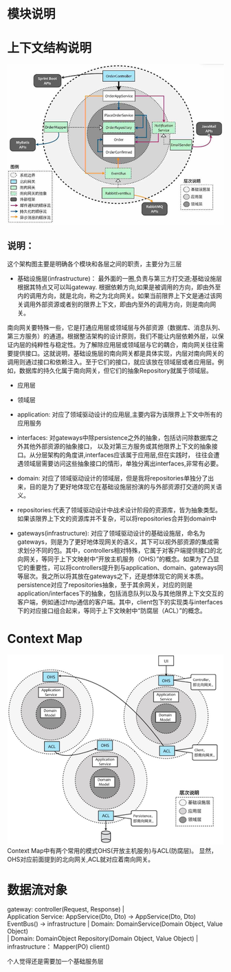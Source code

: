 # 模块说明

# 上下文结构说明
![](_images/DDD分层结构.png)
## 说明：
这个架构图主要是明确各个模块和各层之间的职责，主要分为三层
- 基础设施层(infrastructure)： 
最外面的一圈,负责与第三方打交道;基础设施层根据其特点又可以叫gateway.
根据依赖方向,如果是被调用的方向，即由外至内的调用方向，就是北向，称之为北向网关。如果当前限界上下文是通过该网关调用外部资源或者别的限界上下文，即由内至外的调用方向，则是南向网关。


南向网关要特殊一些，它是打通应用层或领域层与外部资源（数据库、消息队列、第三方服务）的通道。根据整洁架构的设计原则，我们不能让内层依赖外层，以保证内层的纯粹性与稳定性。为了解除应用层或领域层与它的耦合，南向网关往往需要提供接口。这就说明，基础设施层的南向网关都是具体实现，内层对南向网关的调用则通过接口和依赖注入。至于它们的接口，就应该放在领域层或者应用层。例如，数据库的持久化属于南向网关，但它们的抽象Repository就属于领域层。

- 应用层
- 领域层

- application: 对应了领域驱动设计的应用层,主要内容为该限界上下文中所有的应用服务
- interfaces: 对gateways中除persistence之外的抽象，包括访问除数据库之外其他外部资源的抽象接口，
以及对第三方服务或其他限界上下文的抽象接口。从分层架构的角度讲,interfaces应该属于应用层,但在实践时，
往往会遭遇领域层需要访问这些抽象接口的情形，单独分离出interfaces,非常有必要。
- domain: 对应了领域驱动设计的领域层，但是我将repositories单独分了出来，目的是为了更好地体现它在基础设施层扮演的与外部资源打交道的网关语义。
- repositories:代表了领域驱动设计中战术设计阶段的资源库，皆为抽象类型。如果该限界上下文的资源库并不复杂，可以将repositories合并到domain中
- gateways(infrastructure):
对应了领域驱动设计的基础设施层，命名为gateways，则是为了更好地体现网关的语义，其下可以视外部资源的集成需求划分不同的包。其中，controllers相对特殊，它属于对客户端提供接口的北向网关，等同于上下文映射中“开放主机服务（OHS）”的概念。如果为了凸显它的重要性，可以将controllers提升到与application、domain、gateways同等层次。我之所以将其放在gateways之下，还是想体现它的网关本质。persistence对应了repositories抽象，至于其余网关，对应的则是application/interfaces下的抽象，包括消息队列以及与其他限界上下文交互的客户端，例如通过http通信的客户端。其中，client包下的实现类与interfaces下的对应接口组合起来，等同于上下文映射中“防腐层（ACL）”的概念。


# Context Map

![](_images/context-map.png)
Context Map中有两个常用的模式OHS(开放主机服务)与ACL(防腐层)。
显然，OHS对应前面提到的北向网关,ACL就对应着南向网关。
# 数据流对象
gateway: controller(Request, Response)
|          
Application Service: AppService(Dto, Dto)  -> AppService(Dto, Dto)  EventBus() -> infrastructure
|
Domain:  DomainService(Domain Object, Value Object)     
|
Domain: DomainObject     Repository(Domain Object, Value Object) 
|
infrastructure： Mapper(PO)    client()  


个人觉得还是需要加一个基础服务层